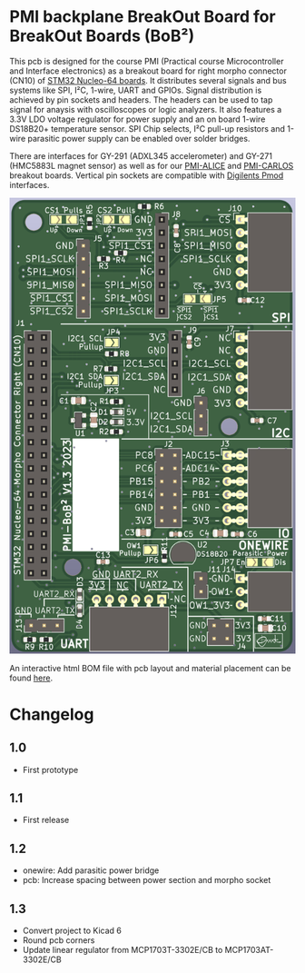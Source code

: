 # PMI backplane BreakOut Board for BreakOut Boards (BoB²)

This pcb is designed for the course PMI (Practical course Microcontroller
and Interface electronics) as a breakout board for right morpho connector
(CN10) of [STM32 Nucleo-64 boards](https://www.st.com/en/evaluation-tools/stm32-nucleo-boards.html). It distributes several signals and bus systems like SPI, I²C, 1-wire, UART and GPIOs. Signal distribution is achieved by pin sockets and headers. The headers can be used to tap signal for anaysis with oscilloscopes or logic analyzers. It also features a 3.3V LDO voltage regulator for power supply and an on board 1-wire DS18B20+ temperature sensor. SPI Chip selects, I²C pull-up resistors and 1-wire parasitic power supply can be enabled over solder bridges.

There are interfaces for GY-291 (ADXL345 accelerometer) and GY-271 (HMC5883L magnet sensor) as well as for our [PMI-ALICE](https://github.com/emtpb/pmi-hw-alice) and [PMI-CARLOS](https://github.com/emtpb/pmi-hw-carlos) breakout boards. Vertical pin sockets are compatible with
[Digilents Pmod](https://digilent.com/reference/pmod/start) interfaces.

![BOB2-front](pics/bob-front.png)

An interactive html BOM file with pcb layout and material placement can be
found [here](bom/ibom.html).

# Changelog

## 1.0
* First prototype

## 1.1
* First release

## 1.2
* onewire: Add parasitic power bridge
* pcb: Increase spacing between power section and morpho socket

## 1.3
* Convert project to Kicad 6
* Round pcb corners
* Update linear regulator from MCP1703T-3302E/CB to MCP1703AT-3302E/CB

